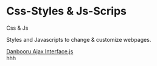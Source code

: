# Css-Styles & Js-Scrips
Css &amp; Js 

Styles and Javascripts to change & customize webpages.

<a target="_blank" href="https://github.com/Snakejuice87/Css-Js-for-sites/blob/main/Danbooru%20Ajax%20Interface.js">Danbooru Ajax Interface.js</a>
</br>
hhh
